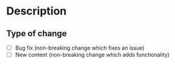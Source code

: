 # Description

<!-- Please include a summary of the change and which issue is fixed. -->

<!-- A #ticketNumber will be sufficient, delete if not applicable
Fixes #(issue) -->

## Type of change

<!-- Please delete options that are not relevant. -->

- [ ] Bug fix (non-breaking change which fixes an issue)
- [ ] New content (non-breaking change which adds functionality)

<!-- If this is your first time contributing and you want to get the shiny Documentation Contributor role on our Discord, please add your Discord username below -->
